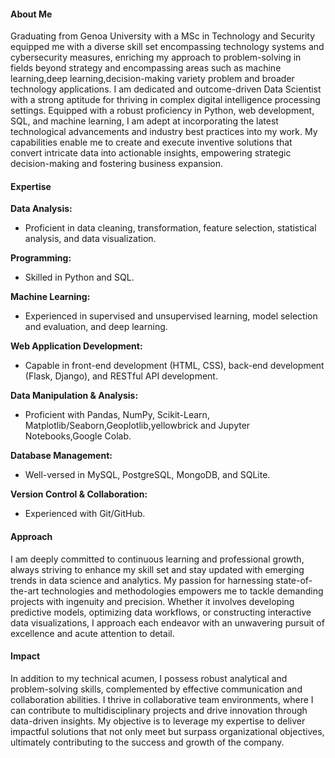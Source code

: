 #### About Me

Graduating from Genoa University with a MSc in Technology and Security equipped me with a diverse skill set encompassing technology systems and cybersecurity measures, enriching my approach to problem-solving in fields beyond strategy and encompassing areas such as machine learning,deep learning,decision-making variety problem and broader technology applications.
I am dedicated and outcome-driven Data Scientist with a strong aptitude for thriving in complex digital intelligence processing settings. Equipped with a robust proficiency in Python, web development, SQL, and machine learning, I am adept at incorporating the latest technological advancements and industry best practices into my work. My capabilities enable me to create and execute inventive solutions that convert intricate data into actionable insights, empowering strategic decision-making and fostering business expansion.

#### Expertise

**Data Analysis:**
- Proficient in data cleaning, transformation, feature selection, statistical analysis, and data visualization.

**Programming:**
- Skilled in Python and SQL.

**Machine Learning:**
- Experienced in supervised and unsupervised learning, model selection and evaluation, and deep learning.

**Web Application Development:**
- Capable in front-end development (HTML, CSS), back-end development (Flask, Django), and RESTful API development.

**Data Manipulation & Analysis:**
- Proficient with Pandas, NumPy, Scikit-Learn, Matplotlib/Seaborn,Geoplotlib,yellowbrick and Jupyter Notebooks,Google Colab.

**Database Management:**
- Well-versed in MySQL, PostgreSQL, MongoDB, and SQLite.

**Version Control & Collaboration:**
- Experienced with Git/GitHub.

#### Approach

I am deeply committed to continuous learning and professional growth, always striving to enhance my skill set and stay updated with emerging trends in data science and analytics. My passion for harnessing state-of-the-art technologies and methodologies empowers me to tackle demanding projects with ingenuity and precision. Whether it involves developing predictive models, optimizing data workflows, or constructing interactive data visualizations, I approach each endeavor with an unwavering pursuit of excellence and acute attention to detail.

#### Impact

In addition to my technical acumen, I possess robust analytical and problem-solving skills, complemented by effective communication and collaboration abilities. I thrive in collaborative team environments, where I can contribute to multidisciplinary projects and drive innovation through data-driven insights. My objective is to leverage my expertise to deliver impactful solutions that not only meet but surpass organizational objectives, ultimately contributing to the success and growth of the company.
